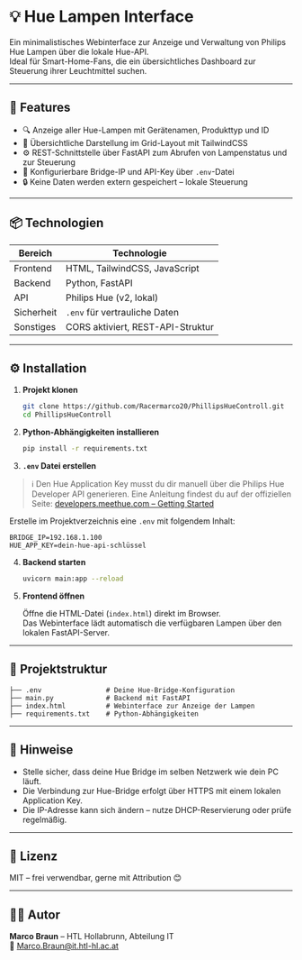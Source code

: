 # 💡 Hue Lampen Interface

Ein minimalistisches Webinterface zur Anzeige und Verwaltung von Philips Hue Lampen über die lokale Hue-API.  
Ideal für Smart-Home-Fans, die ein übersichtliches Dashboard zur Steuerung ihrer Leuchtmittel suchen.

---

## 🚀 Features

- 🔍 Anzeige aller Hue-Lampen mit Gerätenamen, Produkttyp und ID
- 🎨 Übersichtliche Darstellung im Grid-Layout mit TailwindCSS
- ⚙️ REST-Schnittstelle über FastAPI zum Abrufen von Lampenstatus und zur Steuerung
- 💾 Konfigurierbare Bridge-IP und API-Key über `.env`-Datei
- 🔒 Keine Daten werden extern gespeichert – lokale Steuerung

---

## 📦 Technologien

| Bereich        | Technologie        |
|----------------|-------------------|
| Frontend       | HTML, TailwindCSS, JavaScript |
| Backend        | Python, FastAPI    |
| API            | Philips Hue (v2, lokal) |
| Sicherheit     | `.env` für vertrauliche Daten |
| Sonstiges      | CORS aktiviert, REST-API-Struktur |

---

## ⚙️ Installation

1. **Projekt klonen**
   ```bash
   git clone https://github.com/Racermarco20/PhillipsHueControll.git
   cd PhillipsHueControll
   ```

2. **Python-Abhängigkeiten installieren**
   ```bash
   pip install -r requirements.txt
   ```

3. **`.env` Datei erstellen**

> ℹ️ Den Hue Application Key musst du dir manuell über die Philips Hue Developer API generieren. 
> Eine Anleitung findest du auf der offiziellen Seite: [developers.meethue.com – Getting Started](https://developers.meethue.com/develop/hue-api-v2/getting-started/)


   Erstelle im Projektverzeichnis eine `.env` mit folgendem Inhalt:

   ```env
   BRIDGE_IP=192.168.1.100
   HUE_APP_KEY=dein-hue-api-schlüssel
   ```

4. **Backend starten**
   ```bash
   uvicorn main:app --reload
   ```

5. **Frontend öffnen**

   Öffne die HTML-Datei (`index.html`) direkt im Browser.  
   Das Webinterface lädt automatisch die verfügbaren Lampen über den lokalen FastAPI-Server.

---

## 📂 Projektstruktur

```
├── .env                # Deine Hue-Bridge-Konfiguration
├── main.py             # Backend mit FastAPI
├── index.html          # Webinterface zur Anzeige der Lampen
├── requirements.txt    # Python-Abhängigkeiten
```

---

## 🔐 Hinweise

- Stelle sicher, dass deine Hue Bridge im selben Netzwerk wie dein PC läuft.
- Die Verbindung zur Hue-Bridge erfolgt über HTTPS mit einem lokalen Application Key.
- Die IP-Adresse kann sich ändern – nutze DHCP-Reservierung oder prüfe regelmäßig.

---

## 📃 Lizenz

MIT – frei verwendbar, gerne mit Attribution 😊

---

## 🙋‍♂️ Autor

**Marco Braun** – HTL Hollabrunn, Abteilung IT  
📧 [Marco.Braun@it.htl-hl.ac.at](mailto:Marco.Braun@it.htl-hl.ac.at)
